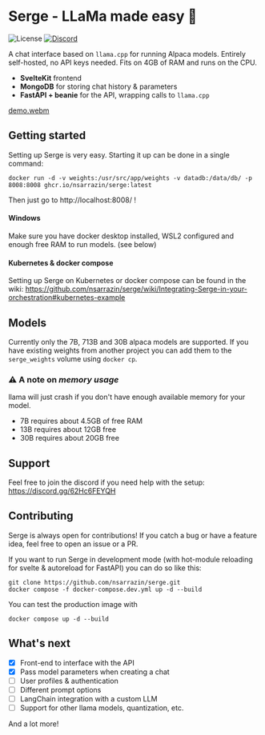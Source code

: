 # Serge - LLaMa made easy 🦙

![License](https://img.shields.io/github/license/nsarrazin/serge)
[![Discord](https://img.shields.io/discord/1088427963801948201?label=Discord)](https://discord.gg/62Hc6FEYQH)

A chat interface based on `llama.cpp` for running Alpaca models. Entirely self-hosted, no API keys needed. Fits on 4GB of RAM and runs on the CPU.

- **SvelteKit** frontend
- **MongoDB** for storing chat history & parameters
- **FastAPI + beanie** for the API, wrapping calls to `llama.cpp`

[demo.webm](https://user-images.githubusercontent.com/25119303/226897188-914a6662-8c26-472c-96bd-f51fc020abf6.webm)

## Getting started

Setting up Serge is very easy. Starting it up can be done in a single command:
```
docker run -d -v weights:/usr/src/app/weights -v datadb:/data/db/ -p 8008:8008 ghcr.io/nsarrazin/serge:latest
```

Then just go to http://localhost:8008/ !

#### Windows
Make sure you have docker desktop installed, WSL2 configured and enough free RAM to run models. (see below)

#### Kubernetes & docker compose

Setting up Serge on Kubernetes or docker compose can be found in the wiki: https://github.com/nsarrazin/serge/wiki/Integrating-Serge-in-your-orchestration#kubernetes-example

## Models

Currently only the 7B, 713B and 30B alpaca models are supported. If you have existing weights from another project you can add them to the `serge_weights` volume using `docker cp`.

### :warning: A note on _memory usage_

llama will just crash if you don't have enough available memory for your model.

- 7B requires about 4.5GB of free RAM
- 13B requires about 12GB free
- 30B requires about 20GB free

## Support

Feel free to join the discord if you need help with the setup: https://discord.gg/62Hc6FEYQH


## Contributing

Serge is always open for contributions! If you catch a bug or have a feature idea, feel free to open an issue or a PR.

If you want to run Serge in development mode (with hot-module reloading for svelte & autoreload for FastAPI) you can do so like this:

```
git clone https://github.com/nsarrazin/serge.git
docker compose -f docker-compose.dev.yml up -d --build
```

You can test the production image with 

```
docker compose up -d --build
```

## What's next

- [x] Front-end to interface with the API
- [x] Pass model parameters when creating a chat
- [ ] User profiles & authentication
- [ ] Different prompt options
- [ ] LangChain integration with a custom LLM
- [ ] Support for other llama models, quantization, etc.

And a lot more!
